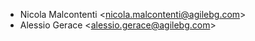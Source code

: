 - Nicola Malcontenti \<<nicola.malcontenti@agilebg.com>\>
- Alessio Gerace \<<alessio.gerace@agilebg.com>\>
